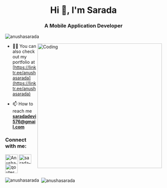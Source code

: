 <!--[![MasterHead](https://media-exp1.licdn.com/dms/image/C4E16AQGDLURwP-MxHQ/profile-displaybackgroundimage-shrink_350_1400/0/1624432677770?e=1649894400&v=beta&t=9ftvnINumN5h6vFaR-FyTOl-2Ov9sR28qcB_c-SqH5k)](https://khushboogoel01.github.io) -->
<h1 align="center">Hi 👋, I'm Sarada</h1>
<h3 align="center">A Mobile Application Developer</h3>

<p align="left"> <img src="https://komarev.com/ghpvc/?username=anushasarada&label=Profile%20views&color=129e00&style=plastic" alt="anushasarada" /> </p>
<img align="right" alt="Coding" width="400" src="https://cdn.dribbble.com/users/2646423/screenshots/5507196/computer.gif">

- 👨‍💻 You can also check out my portfolio at [https://linktr.ee/anushasarada](https://linktr.ee/anushasarada)

- 📫 How to reach me **saradadevi576@gmail.com**


<h3 align="left">Connect with me:</h3>
<p align="left">
<a href="https://twitter.com/AnushaSarada" target="blank"><img align="center" src="https://cdn.jsdelivr.net/npm/simple-icons@3.0.1/icons/twitter.svg" alt="AnushaSarada" height="30" width="40" /></a>
<a href="https://www.linkedin.com/in/sarada-devi/" target="blank"><img align="center" src="https://cdn.jsdelivr.net/npm/simple-icons@3.0.1/icons/linkedin.svg" alt="sarada-devi" height="30" width="40" /></a>
<a href="https://www.instagram.com/qoutes.by.anusha/" target="blank"><img align="center" src="https://cdn.jsdelivr.net/npm/simple-icons@3.0.1/icons/instagram.svg" alt="qoutes.by.anusha" height="30" width="40" /></a>

<!--<h3 align="left">Languages and Tools:</h3>
<p align="left"> <a href="https://www.cprogramming.com/" target="_blank"> <img src="https://devicons.github.io/devicon/devicon.git/icons/c/c-original.svg" alt="c" width="40" height="40"/> </a> <a href="https://www.w3schools.com/cpp/" target="_blank"> <img src="https://devicons.github.io/devicon/devicon.git/icons/cplusplus/cplusplus-original.svg" alt="cplusplus" width="40" height="40"/> </a> <a href="https://www.w3schools.com/css/" target="_blank"> <img src="https://devicons.github.io/devicon/devicon.git/icons/css3/css3-original-wordmark.svg" alt="css3" width="40" height="40"/> </a> <a href="https://www.figma.com/" target="_blank"> <img src="https://www.vectorlogo.zone/logos/figma/figma-icon.svg" alt="figma" width="40" height="40"/> </a> <a href="https://flutter.dev" target="_blank"> <img src="https://www.vectorlogo.zone/logos/flutterio/flutterio-icon.svg" alt="flutter" width="40" height="40"/> </a> <a href="https://git-scm.com/" target="_blank"> <img src="https://www.vectorlogo.zone/logos/git-scm/git-scm-icon.svg" alt="git" width="40" height="40"/> </a> <a href="https://www.w3.org/html/" target="_blank"> <img src="https://devicons.github.io/devicon/devicon.git/icons/html5/html5-original-wordmark.svg" alt="html5" width="40" height="40"/> </a> <a href="https://www.linux.org/" target="_blank"> <img src="https://devicons.github.io/devicon/devicon.git/icons/linux/linux-original.svg" alt="linux" width="40" height="40"/> </a> <a href="https://www.photoshop.com/en" target="_blank"> <img src="https://devicons.github.io/devicon/devicon.git/icons/photoshop/photoshop-plain.svg" alt="photoshop" width="40" height="40"/> </a> <a href="https://www.python.org" target="_blank"> <img src="https://devicons.github.io/devicon/devicon.git/icons/python/python-original.svg" alt="python" width="40" height="40"/> </a> </p>
-->
<p><img align="left" src="https://github-readme-stats.vercel.app/api/top-langs?username=anushasarada&show_icons=true&locale=en&layout=compact" alt="anushasarada" /></p>

<p>&nbsp;<img align="center" src="https://github-readme-stats.vercel.app/api?username=anushasarada&show_icons=true&locale=en" alt="anushasarada" /></p>



<!-- - 👋 Hi, I’m Sarada
- 👀 I’m interested in building mobile/web applications
- 🌱 I’m currently focusing on getting a solid knowledge & experience in Android and Reactjs
- 💞️ I’m looking to collaborate on Android open-source projects
- 📫 Reach me at email - saradadevi576@gmail.com -->

<!---
anushasarada/anushasarada is a ✨ special ✨ repository because its `README.md` (this file) appears on your GitHub profile.
You can click the Preview link to take a look at your changes.
--->
